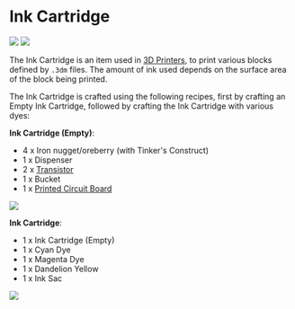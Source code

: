 # Ink Cartridge

![](https://ocdoc.cil.li/_media/items:inkcartridge.png)
![](https://ocdoc.cil.li/_media/items:inkcartridgeempty.png)

The Ink Cartridge is an item used in [3D Printers](/block/3d_printer),
to print various blocks defined by `.3dm` files. The amount of ink
used depends on the surface area of the block being printed.

The Ink Cartridge is crafted using the following recipes, first by
crafting an Empty Ink Cartridge, followed by crafting the Ink Cartridge
with various dyes:

**Ink Cartridge (Empty)**:

- 4 x Iron nugget/oreberry (with Tinker's Construct)
- 1 x Dispenser
- 2 x [Transistor](/item/materials)
- 1 x Bucket
- 1 x [Printed Circuit Board](/item/materials)

![](https://ocdoc.cil.li/_media/recipes:items:emptyinkcartridge.png)

**Ink Cartridge**:

- 1 x Ink Cartridge (Empty)
- 1 x Cyan Dye
- 1 x Magenta Dye
- 1 x Dandelion Yellow
- 1 x Ink Sac

![](https://ocdoc.cil.li/_media/recipes:items:inkcartridge.png)